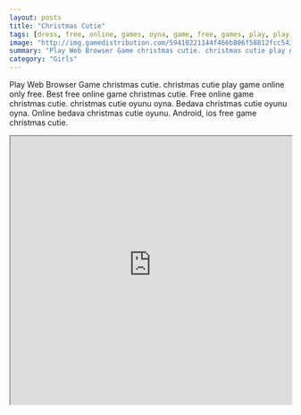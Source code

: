 ```yaml
---
layout: posts
title: "Christmas Cutie"
tags: [dress, free, online, games, oyna, game, free, games, play, play, games]
image: "http://img.gamedistribution.com/59410221144f466b806f58812fcc543c.jpg"
summary: "Play Web Browser Game christmas cutie. christmas cutie play game online only free. Best free online game christmas cutie. Free online game christmas cutie. christmas cutie oyunu oyna. Bedava christmas cutie oyunu oyna. Online bedava christmas cutie oyunu. Android, ios free game christmas cutie."
category: "Girls"
---
```


Play Web Browser Game christmas cutie. christmas cutie play game online only free. Best free online game christmas cutie. Free online game christmas cutie. christmas cutie oyunu oyna. Bedava christmas cutie oyunu oyna. Online bedava christmas cutie oyunu. Android, ios free game christmas cutie.

<iframe width="100%" height="480px;" src="http://flash.gamedistribution.com?game=59410221144f466b806f58812fcc543c"></iframe>